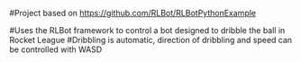 #Project based on https://github.com/RLBot/RLBotPythonExample

#Uses the RLBot framework to control a bot designed to dribble the ball in Rocket League
#Dribbling is automatic, direction of dribbling and speed can be controlled with WASD
